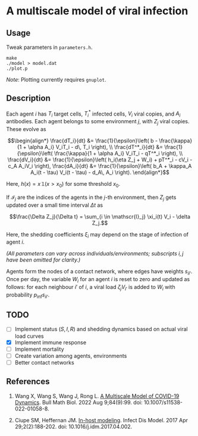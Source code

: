 # A multiscale model of viral infection

## Usage

Tweak parameters in `parameters.h`.

```
make
./model > model.dat
./plot.p
```

_Note_: Plotting currently requires `gnuplot`.

## Description

Each agent $i$ has $T_i$ target cells, $`T^*_i`$ infected cells, $V_i$ viral copies, and $A_i$ antibodies. Each agent belongs to some environment $j$, with $Z_j$ viral copies. These evolve as
```math
\begin{align*}
\frac{dT_i}{dt}   &= \frac{1}{\epsilon}\left( b - \frac{\kappa}{1 + \alpha A_i} V_iT_i - d\, T_i \right), \\
\frac{dT^*_i}{dt} &= \frac{1}{\epsilon}\left( \frac{\kappa}{1 + \alpha A_i} V_iT_i - qT^*_i \right), \\
\frac{dV_i}{dt}   &= \frac{1}{\epsilon}\left( h_i(\eta Z_j + W_i) + pT^*_i - cV_i - c_A A_iV_i \right),
\frac{dA_i}{dt}   &= \frac{1}{\epsilon}\left( b_A + \kappa_A A_i(t - \tau) V_i(t - \tau) - d_A\, A_i \right).
\end{align*}
```

Here, $h(x) = x\, \mathbb{1}(x > x_0)$ for some threshold $x_0$.

If $\mathscr{I}_j$ are the indices of the agents in the $j$-th environment, then $Z_j$ gets updated over a small time interval $\Delta t$ as
```math
\frac{\Delta Z_j}{\Delta t} = \sum_{i \in \mathscr{I}_j} \xi_i(t) V_i - \delta Z_j.
```

Here, the shedding coefficients $\xi_i$ may depend on the stage of infection of agent $i$.

_(All parameters can vary across individuals/environments; subscripts $`i, j`$ have been omitted for clarity.)_

Agents form the nodes of a contact network, where edges have weights $s_{ii'}$. Once per day, the variable $W_i$ for an agent $i$ is reset to zero and updated as follows: for each neighbour $i'$ of $i$, a viral load $\zeta_j V_{i'}$ is added to $W_i$ with probability $p_\text{inf} s_{ii'}$.

## TODO
- [ ] Implement status ($S, I, R$) and shedding dynamics based on actual viral load curves
- [x] Implement immune response
- [ ] Implement mortality
- [ ] Create variation among agents, environments
- [ ] Better contact networks

## References

1. Wang X, Wang S, Wang J, Rong L. [A Multiscale Model of COVID-19 Dynamics](https://www.ncbi.nlm.nih.gov/pmc/articles/PMC9360740/). Bull Math Biol. 2022 Aug 9;84(9):99. doi: 10.1007/s11538-022-01058-8.

2. Ciupe SM, Heffernan JM. [In-host modeling](https://pubmed.ncbi.nlm.nih.gov/29928736/). Infect Dis Model. 2017 Apr 29;2(2):188-202. doi: 10.1016/j.idm.2017.04.002.